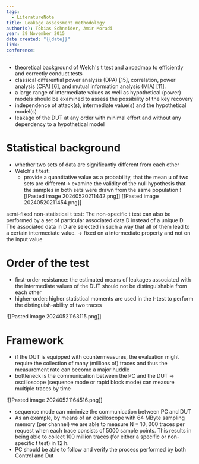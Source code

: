 ```yaml
---
tags:
  - LiteratureNote
title: Leakage assessment methodology
author(s): Tobias Schneider, Amir Moradi
year: 29 November 2015
date created: "{{date}}"
link: 
conference:
---
```

- theoretical background of Welch's t test and a roadmap to efficiently and correctly conduct tests
- classical differential power analysis (DPA) [15], correlation, power analysis (CPA) [6], and mutual information analysis (MIA) [11].
- a large range of intermediate values as well as hypothetical (power) models should be examined to assess the possibility of the key recovery
- independence of attack(s), intermediate value(s) and the hypothetical model(s)
- leakage of the DUT at any order with minimal effort and without any dependency to a hypothetical model



# Statistical background
- whether two sets of data are significantly different from each other
- Welch's t test: 
	-  provide a quantitative value as a probability, that the mean μ of two sets are different-> examine the validity of the null hypothesis that the samples in both sets were drawn from the same population
![[Pasted image 20240520211442.png]]![[Pasted image 20240520211454.png]]


semi-fixed non-statistical t test: The non-specific t test can also be performed by a set of particular associated data D instead of a unique D. The associated data in D are selected in such a way that all of them lead to a certain intermediate value.  -> fixed on a intermediate property and not on the input value
# Order of the test
- first-order resistance: the estimated means of leakages associated with the intermediate values of the DUT should not be distinguishable from each other
- higher-order: higher statistical moments are used in the t-test to perform the distinguish-ability of two traces

![[Pasted image 20240521163115.png]]


# Framework
- if the DUT is equipped with countermeasures, the evaluation might require the collection of many (millions of) traces and thus the measurement rate can become a major huddle
- bottleneck is the communication between the PC and the DUT -> oscilloscope (sequence mode or rapid block mode) can measure multiple traces by time

![[Pasted image 20240521164516.png]]
- sequence mode can minimize the communication between PC and DUT 
- As an example, by means of an oscilloscope with 64 MByte sampling memory (per channel) we are able to measure N = 10, 000 traces per request when each trace consists of 5000 sample points. This results in being able to collect 100 million traces (for either a specific or non-specific t test) in 12 h.
- PC should be able to follow and verify the process performed by both Control and Dut
